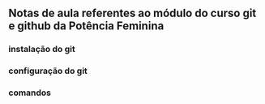 ## Notas de aula referentes ao módulo do curso git e github da Potência Feminina

### instalação do git

### configuração do git

### comandos
